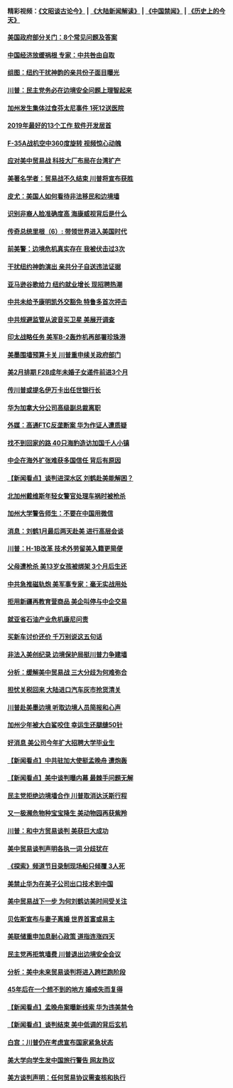 #### 精彩视频：[《文昭谈古论今》](https://github.com/gfw-breaker/wenzhao/blob/master/README.md?t=01132130) | [《大陆新闻解读》](https://github.com/gfw-breaker/ntdtv-comedy/blob/master/README.md?t=01132130) | [《中国禁闻》](https://github.com/gfw-breaker/ntdtv-news/blob/master/README.md?t=01132130) | [《历史上的今天》](https://github.com/gfw-breaker/today-in-history/blob/master/README.md?t=01132130) 

#### [美国政府部分关门：8个常见问题及答案](../pages/nsc412/n10973004.md?t=01132130) 

#### [中国经济放缓祸根 专家：中共咎由自取](../pages/nsc412/n10973083.md?t=01132130) 

#### [组图：纽约干扰神韵的亲共份子面目曝光](../pages/nsc412/n10972801.md?t=01132130) 

#### [川普：民主党务必在边境安全问题上理智起来](../pages/nsc412/n10972922.md?t=01132130) 

#### [加州发生集体过食芬太尼事件 1死12送医院](../pages/nsc412/n10972695.md?t=01132130) 

#### [2019年最好的13个工作 软件开发居首](../pages/nsc412/n10967208.md?t=01132130) 

#### [F-35A战机空中360度旋转 视频惊心动魄](../pages/nsc412/n10971751.md?t=01132130) 

#### [应对美中贸易战 科技大厂布局在台湾扩产](../pages/nsc412/n10971277.md?t=01132130) 

#### [美著名学者：贸易战不久结束 川普将宣布获胜](../pages/nsc412/n10971697.md?t=01132130) 

#### [皮尤：美国人如何看待非法移民和边境墙](../pages/nsc412/n10971472.md?t=01132130) 

#### [识别非裔人脸准确度高 海康威视背后是什么](../pages/nsc412/n10971226.md?t=01132130) 

#### [传奇总统里根（6）: 带领世界进入美国时代](../pages/nsc412/n10971227.md?t=01132130) 

#### [前美警：边境危机真实存在 我被伏击过3次](../pages/nsc412/n10971325.md?t=01132130) 

#### [干扰纽约神韵演出 亲共分子自送违法证据](../pages/nsc412/n10969757.md?t=01132130) 

#### [亚马逊谷歌给力 纽约就业增长 现招聘热潮](../pages/nsc412/n10971075.md?t=01132130) 

#### [中共未给予康明凯外交豁免 特鲁多首次抨击](../pages/nsc412/n10970976.md?t=01132130) 

#### [中共规避监管从波音买卫星 美展开调查](../pages/nsc412/n10970960.md?t=01132130) 

#### [印太战略任务 美军B-2轰炸机再部署珍珠港](../pages/nsc412/n10970599.md?t=01132130) 

#### [美墨围墙预算卡关 川普重申续关政府部门](../pages/nsc412/n10970534.md?t=01132130) 

#### [美2月排期 F2B成年未婚子女递件前进3个月](../pages/nsc412/n10970207.md?t=01132130) 

#### [传川普或提名伊万卡出任世银行长](../pages/nsc412/n10970106.md?t=01132130) 

#### [华为加拿大分公司高级副总裁离职](../pages/nsc412/n10969911.md?t=01132130) 

#### [外媒：高通FTC反垄断案 华为作证人遭质疑](../pages/nsc412/n10969482.md?t=01132130) 

#### [找不到回家的路 40只海豹造访加国千人小镇](../pages/nsc412/n10969564.md?t=01132130) 

#### [中企在海外扩张难获多国信任 背后有原因](../pages/nsc412/n10969228.md?t=01132130) 

#### [【新闻看点】谈判进深水区 刘鹤赴美能解困？](../pages/nsc412/n10969116.md?t=01132130) 

#### [北加州戴维斯年轻女警官处理车祸时被枪杀](../pages/nsc412/n10969582.md?t=01132130) 

#### [加州大学警告师生：不要在中国用微信](../pages/nsc412/n10969475.md?t=01132130) 

#### [消息：刘鹤1月最后两天赴美 进行高层会谈](../pages/nsc412/n10967146.md?t=01132130) 

#### [川普：H-1B改革 技术外劳留美入籍更简便](../pages/nsc412/n10968990.md?t=01132130) 

#### [父母遭枪杀 美13岁女孩被绑架 3个月后生还](../pages/nsc412/n10968787.md?t=01132130) 

#### [中共急推磁轨炮 美军事专家：毫无实战用处](../pages/nsc412/n10968326.md?t=01132130) 

#### [拒用新疆再教育营商品 美企叫停与中企交易](../pages/nsc412/n10967266.md?t=01132130) 

#### [就亚省石油产业危机康尼问责](../pages/nsc412/n10967310.md?t=01132130) 

#### [买新车讨价还价 千万别说这五句话](../pages/nsc412/n10966559.md?t=01132130) 

#### [非法入美创纪录 边境保护局挺川普力争建墙](../pages/nsc412/n10966872.md?t=01132130) 

#### [分析：缓解美中贸易战 三大分歧为何难弥合](../pages/nsc412/n10966845.md?t=01132130) 

#### [担忧关税回来 大陆进口汽车灰市抢货清关](../pages/nsc412/n10966734.md?t=01132130) 

#### [川普赴美墨边境 听取边境人员简报和心声](../pages/nsc412/n10966781.md?t=01132130) 

#### [加州少年被大白鲨咬住 幸运生还腿缝50针](../pages/nsc412/n10966637.md?t=01132130) 

#### [好消息 美公司今年扩大招聘大学毕业生](../pages/nsc412/n10966671.md?t=01132130) 

#### [【新闻看点】中共驻加大使挺孟晚舟 遭炮轰](../pages/nsc412/n10966495.md?t=01132130) 

#### [【新闻看点】美中谈判曝内幕 最棘手问题无解](../pages/nsc412/n10966115.md?t=01132130) 

#### [民主党拒绝边境墙合作 川普取消达沃斯行程](../pages/nsc412/n10966613.md?t=01132130) 

#### [又一极濒危物种宝宝降生 美动物园再获紫羚](../pages/nsc412/n10966526.md?t=01132130) 

#### [川普：和中方贸易谈判 美获巨大成功](../pages/nsc412/n10966506.md?t=01132130) 

#### [美中贸易谈判声明各执一词 分歧犹在](../pages/nsc412/n10966376.md?t=01132130) 

#### [《探索》频道节目录制现场船只倾覆 3人死](../pages/nsc412/n10966232.md?t=01132130) 

#### [美禁止华为在美子公司出口技术到中国](../pages/nsc412/n10966359.md?t=01132130) 

#### [美中贸易战下一步 为何刘鹤访美时间受关注](../pages/nsc412/n10964471.md?t=01132130) 

#### [贝佐斯宣布与妻子离婚 世界首富或易主](../pages/nsc412/n10964638.md?t=01132130) 

#### [美联储重申加息耐心政策 道指连涨四天](../pages/nsc412/n10964591.md?t=01132130) 

#### [民主党再拒筑墙费 川普退出边境安全会议](../pages/nsc412/n10964507.md?t=01132130) 

#### [分析：美中未来贸易谈判将进入跨栏跑阶段](../pages/nsc412/n10964449.md?t=01132130) 

#### [45年后在一个想不到的地方 婚戒失而复得](../pages/nsc412/n10964454.md?t=01132130) 

#### [【新闻看点】孟晚舟案曝新线索 华为违美禁令](../pages/nsc412/n10964307.md?t=01132130) 

#### [【新闻看点】谈判结束 美中低调的背后玄机](../pages/nsc412/n10964036.md?t=01132130) 

#### [白宫：川普仍在考虑宣布国家紧急状态](../pages/nsc412/n10964312.md?t=01132130) 

#### [美大学向学生发中国旅行警告 网友热议](../pages/nsc412/n10964289.md?t=01132130) 

#### [美方谈判声明：任何贸易协议需查核和执行](../pages/nsc412/n10964102.md?t=01132130) 

